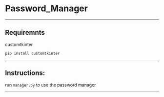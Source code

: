 # Password_Manager #
-------------------


## Requiremnts ##

customtkinter

`pip install customtkinter`

---------------------------
 ## Instructions: ##
 
 run `manager.py` to use the password manager
 
 ---------------------------------




